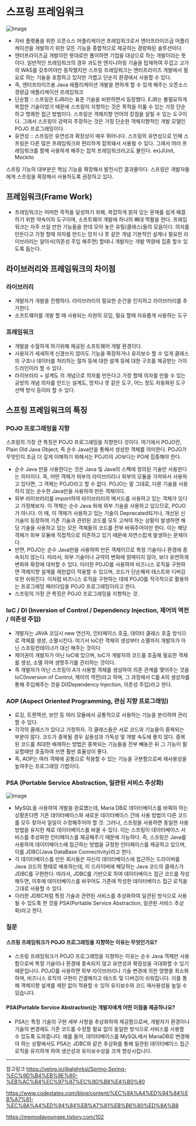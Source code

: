 # 스프링 프레임워크 

![Image](https://github.com/user-attachments/assets/83297c8c-6809-4518-9bfe-3b3247dda10b)

- 자바 플랫폼을 위한 오픈소스 어플리케이션 프레임워크로서 엔터프라이즈급 어플리케이션을 개발하기 위한 모든 기능을 종합적으로 제공하는 경량화된 솔루션이다.
- 엔터프라이즈급 개발이란 뜻대로만 풀이하면 기업을 대상으로 하는 개발이라는 뜻이다. 일반적인 프레임워크의 경우 과도한 엔지니어링 기술을 탑재하여 무겁고 고가의 WAS를 갖추어야만 동작했지만 스프링 프레임워크는 엔터프라이즈 개발에서 필요로 하는 기술을 포함하고 있지만 가볍고 단순히 환경에서 사용할 수 있다.
- 즉, 엔터프라이즈용 Java 애플리케이션 개발을 편하게 할 수 있게 해주는 오픈소스 경량급 애플리케이션 프레임워크
-  단순함 :: 스프링은 EJB라는 표준 기술을 비판하면서 등장했다. EJB는 불필요하게 복잡한 기술이었기 때문에 스프링이 지향하는 것은 목적을 이룰 수 있는 가장 단순하고 명쾌한 접근 방법이다. 스프링은 객체지향 언어의 장점을 살릴 수 있는 도구이다. 그래서 스프링이 강력히 주장하는 것은 가장 단순한 객체지향적인 개발 모델인 POJO 프로그래밍이다.
-  유연성 :: 스프링은 유연성과 확장성이 매우 뛰어나다. 스프링의 유연성으로 인해 스프링은 다른 많은 프레임워크와 편리하게 접목돼서 사용될 수 있다. 그래서 여러 프레임워크를 함께 사용하게 해주는 접착 프레임워크라고도 불린다. ex)JUnit, Mockito

스프링 기능의 대부분은 핵심 기능을 확장해서 발전시킨 결과물이다. 스프링은 개발자들에게 스프링을 확장해서 사용하도록 권장하고 있다.

## 프레임워크(Frame Work)
- 프레임워크는 어떠한 목적을 달성하기 위해, 복잡하게 얽혀 있는 문제를 쉽게 해결하기 위한 약속이자 도구이며, 소프트웨어 개발에 하나의 뼈대 역활을 한다. 프레임워크는 자주 쓰일 만한 기능들을 한데 모아 놓은 유틸(클래스)들의 모음이다. 의자를 만든다고 가정 할때 의자를 만드는 망치 나 못 같은 개념 기본적인 설계나 필요한 라이브러리는 알아서(의존성 주입 해주면) 할테니 개발자는 개발 역량에 집중 할수 있도록 돕는다.

## 라이브러리와 프레임워크의 차이점
### 라이브러리
- 개발자가 개발을 진행하다. 라이브러리의 필요한 순간을 인지하고 라이브러리를 추가한다.
- 소프트웨어를 개발 할 때 사용되는 자원의 모임, 필요 할때 자유롭게 사용하는 도구

### 프레임워크
- 개발을 수월하게 하기위해 제공된 소프트웨어 개발 환경이다.
- 사용자가 세세하게 신경쓰지 않아도 기능을 확장하거나 유지보수 할 수 있게 클래스의 구조나 데이터를 처리하는 절차 등에 대한 설계 등에 대한 구조를 제공받는 가이드라인이라 할 수 있다.
- 라이브러리 + 설계도 의 개념으로 의자를 만든다고 가정 할때 의자를 만들 수 있는 공방의 개념 의자를 만드는 설계도, 망치나 못 같은 도구, 어느 정도 자동화된 도구 선택 방식 등이라 할 수 있다.


##  스프링 프레임워크의 특징

### POJO 프로그래밍을 지향
스프링의 가장 큰 특징은 POJO 프로그래밍을 지향한다 것이다. 여기에서 POJO란, Plain Old Java Object, 즉 순수 Java만을 통해서 생성한 객체를 의미한다. POJO가 무엇인지 조금 더 깊게 이해하기 위해서는 POJO의 JO보다는 PO에 집중해야 한다. 
- 순수 Java 만을 사용한다는 것은 Java 및 Java의 스펙에 정의된 기술만 사용한다는 의미이다. 즉, 어떤 객체가 외부의 라이브러리나 외부의 모듈을 가져와서 사용하고 있다면, 그 객체는 POJO라고 할 수 없다. POJO는 말 그대로, 다른 기술을 사용하지 않는 순수한 Java만을 사용하여 만든 객체이다.
-  외부 라이브러리를 import하여 라이브러리의 메서드를 사용하고 있는 객체가 있다고 가정해보자. 이 객체는 순수 Java 외에 외부 기술을 사용하고 있으므로, POJO가 아니다. 이 때, 이 객체가 사용하고 있는 기술이 Deprecated되거나, 개선된 신 기술이 등장하여 기존 기술과 관련된 코드를 모두 고쳐야 하는 상황이 발생하면 해당 기술을 사용하고 있는 모든 객체들의 코드를 전부 바꿔주어야만 한다. 이는 해당 객체가 외부 모듈에 직접적으로 의존하고 있기 때문에 자연스럽게 발생하는 문제이다.
- 반면, POJO는 순수 Java만을 사용하여 만든 객체이므로 특정 기술이나 환경에 종속되지 않는다. 따라서, 외부 기술이나 규약의 변화에 얽매이지 않아, 보다 유연하게 변화와 확장에 대처할 수 있다. 이러한 POJO를 사용하여 비즈니스 로직을 구현하면 객체지향 설계를 제한없이 적용할 수 있으며, 코드가 단순해져 테스트와 디버깅 또한 쉬워진다. 이처럼 비즈니스 로직을 구현하는 데에 POJO를 적극적으로 활용하는 프로그래밍 패러다임을 POJO 프로그래밍이라고 한다.
- 스프링의 가장 큰 특징은 POJO 프로그래밍을 지향하는 것.


### IoC / DI (Inversion of Control / Dependency Injection, 제어의 역전 / 의존성 주입)
- 개발자는 JAVA 코딩시 new 연산자, 인터페이스 호출, 데이터 클래스 호출 방식으로 객체를 생성, 소멸시킨다.
여기서 IoC란 객체의 생성부터 소멸까지 개발자가 아닌 스프링컨테이너가 대신 해주는 것이다
- 제어권이 개발자가 아닌 IoC에 있으며, IoC가 개발자의 코드를 호출해 필요한 객체를 생성, 소멸 하며 생명주기를 관리하는 것이다.
- 즉 개발자가 아닌 스프링이 A가 사용할 객체를 생성하여 의존 관계를 맺어주는 것을 IoC(Inversion of Control, 제어의 역전)라고 하며, 그 과정에서 C를 A의 생성자를 통해 주입해주는 것을 DI(Dependency Injection, 의존성 주입)라고 한다.

### AOP (Aspect Oriented Programming, 관심 지향 프로그래밍)
- 로깅, 트랜잭션, 보안 등 여러 모듈에서 공통적으로 사용하는 기능을 분리하여 관리 할 수 있다.
- 각각의 클래스가 있다고 가정하자. 각 클래스들은 서로 코드와 기능들이 중복되는 부분이 많다. 코드가 중복될 경우 실용성과 가독성 및 개발 속도에 좋지 않다. 중복된 코드를 최대한 배제하는 방법은 중복되는 기능들을 전부 빼놓은 뒤 그 기능이 필요할때만 호출하여 쓰면 훨씬 효율성이 좋다.
- 즉, AOP는 여러 객체에 공통으로 적용할 수 있는 기능을 구분함으로써 재사용성을 높여주는 프로그래밍 기법이다.

### PSA (Portable Service Abstraction, 일관된 서비스 추상화)
![Image](https://github.com/user-attachments/assets/ed3094d0-b269-4175-95cd-f56867816f53)

-  MySQL을 사용하여 개발을 완료했는데, Maria DB로 데이터베이스를 바꿔야 하는 상황온다면 기존 데이터베이스와 새로운 데이터베이스 간에 사용 방법이 다른 코드를 모두 찾아서 일일이 수정해주어야 할 것. 그러나, 스프링을 사용하면 동일한 사용방법을 유지한 채로 데이터베이스를 바꿀 수 있다. 이는 스프링이 데이터베이스 서비스를 추상화한 인터페이스를 제공해주기 때문에 가능하다. 즉, 스프링은 Java를 사용하여 데이터베이스에 접근하는 방법을 규정한 인터페이스를 제공하고 있으며, 이를 JDBC(Java DataBase Connectivity)라고 한다.
- 각 데이터베이스를 만든 회사들은 자신의 데이터베이스에 접근하는 드라이버를 Java 코드의 형태로 배포하는데, 이 드라이버에 해당하는 Java 코드의 클래스가 JDBC를 구현한다. 따라서, JDBC를 기반으로 하여 데이터베이스 접근 코드를 작성해두면, 이후에 데이터베이스를 바꾸어도 기존에 작성한 데이터베이스 접근 로직을 그대로 사용할 수 있다.
- 이러한 JDBC처럼 특정 기술과 관련된 서비스를 추상화하여 일관된 방식으로 사용될 수 있도록 한 것을 PSA(Portable Service Abstraction, 일관된 서비스 추상화)라고 한다.

### 질문
#### 스프링 프레임워크가 POJO 프로그래밍을 지향하는 이유는 무엇인가요?
- 스프링 프레임워크가 POJO 프로그래밍을 지향하는 이유는 순수 Java 객체만 사용함으로써 특정 기술이나 환경에 종속되지 않고 유연성과 확장성을 극대화할 수 있기 때문입니다. POJO를 사용하면 외부 라이브러리나 기술 변경에 의한 영향을 최소화하며, 비즈니스 로직의 구현이 간결해지고 테스트 및 디버깅이 쉬워집니다. 이를 통해 객체지향 설계를 제한 없이 적용할 수 있어 유지보수와 코드 재사용성을 높일 수 있습니다.


#### PSA(Portable Service Abstraction)는 개발자에게 어떤 이점을 제공하나요?
- PSA는 특정 기술의 구현 세부 사항을 추상화하여 제공함으로써, 개발자가 환경이나 기술의 변경에도 기존 코드를 수정할 필요 없이 동일한 방식으로 서비스를 사용할 수 있도록 도와줍니다. 예를 들어, 데이터베이스를 MySQL에서 MariaDB로 변경해야 하는 상황에서도 PSA는 JDBC와 같은 추상화를 통해 일관된 데이터베이스 접근 로직을 유지하게 하여 생산성과 유지보수성을 크게 향상시킵니다.

--- 

참고링크 
https://velog.io/@alghrksl/Spring-Spring-%EC%9D%B4%EB%9E%80-%EB%AC%B4%EC%97%87%EC%9D%B8%EA%B0%80

https://www.codestates.com/blog/content/%EC%8A%A4%ED%94%84%EB%A7%81-%EC%8A%A4%ED%94%84%EB%A7%81%EB%B6%80%ED%8A%B8

https://memodayoungee.tistory.com/102